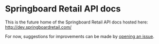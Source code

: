 # Springboard Retail API docs

This is the future home of the Springboard Retail API docs hosted here:
http://dev.springboardretail.com/

For now, suggestions for improvements can be made by [opening an issue](https://github.com/springboardretail/springboard-docs/issues).
